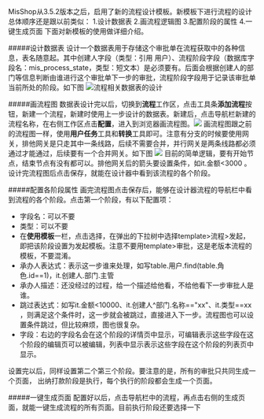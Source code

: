 MisShop从3.5.2版本之后，启用了新的流程设计模板。新模板下进行流程的设计总体顺序还是跟以前类似：
1.设计数据表
2.画流程逻辑图
3.配置阶段的属性
4.一键生成页面
下面对新模板的使用做详细介绍。

#####设计数据表
设计一个数据表用于存储这个审批单在流程获取中的各种信息，表名随意起。其中创建人字段（类型：引用 用户）、流程阶段字段（数据库字段名：mis_process_state，类型：短文本）是必须要有。后面会根据创建人的部门等信息判断由谁进行这个审批单下一步的审批，流程阶段字段用于记录该审批单当前所处的阶段。如下图 ![流程相关数据表的设计](https://upload-images.jianshu.io/upload_images/12920178-c5f99e97f472fa96.png?imageMogr2/auto-orient/strip%7CimageView2/2/w/1240)

#####画流程图
数据表设计完以后，切换到**流程**工作区，点击工具条**添加流程**按钮，新建一个流程，新建时使用上一步设计的数据表。新建后，点击导航栏新建的流程名称，在右侧工作区点击**配置**，进入到浏览器画流程图。![](https://upload-images.jianshu.io/upload_images/12920178-50ecd599fd5f9a05.png?imageMogr2/auto-orient/strip%7CimageView2/2/w/1240)
画流程图跟之前的流程图一样，使用**用户任务**工具和**转换**工具即可。注意有分支的时候要使用网关，排他网关是只走其中一条线路，后续不需要合并，并行网关是两条线路都必须通过才能通过，后续要有一个合并网关。如下图
![](https://upload-images.jianshu.io/upload_images/12920178-876396c82fec3d32.png?imageMogr2/auto-orient/strip%7CimageView2/2/w/1240)
目前的简单逻辑，要有开始节点，结束节点有没有都可以。排他网关后的箭头要设置条件，如it.金额<3000 。设计完流程图后点击保存，就能在设计器中看到该流程的各个阶段。

#####配置各阶段属性
画完流程图点击保存后，能够在设计器流程的导航栏中看到流程的各个阶段。点击第一个阶段，有以下配置项：
- 字段名：可以不要
- 类型：可以不要
- 在**使用模板**一栏，点击选择，在弹出的下拉树中选择template>流程>发起，即把该阶段设置为发起模板。注意不要用template>审批，这是老版本流程的模板，不要混淆。
- 承办人表达式：表示这一步谁来处理，如写table.用户.find(table.角色.id==1)，it.创建人.部门.主管
- 承办人描述：还没经过的过程，给一个描述给他看，不给他看下一步审批人是谁。
- 跳过表达式：如写it.金额<10000、it.创建人^部门.名称=="xx"、it.类型==xx ，则满足这个条件时，这一步就会被跳过，直接进入下一步。流程图也可以设置条件跳过，但比较麻烦，图也很复杂。
- 字段：右边的字段名会在这个阶段的详情页中显示，可编辑表示这些字段在这个阶段的编辑页可以被编辑，列表中显示表示这些字段在这个阶段的列表页中显示。

设置完以后，同样设置第二个第三个阶段。要注意的是，所有的审批只共同生成一个页面，                                              出纳打款阶段是执行，每个执行的阶段都会生成一个页面。

#####一键生成页面
配置好以后，点击导航栏中的流程，再点击右侧的生成页面，就能一键生成流程的所有页面。目前执行阶段还要选择一下
